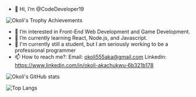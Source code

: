 - 👋 Hi, I’m @CodeDeveloper19


![Okoli's Trophy Achievements](https://github.com/ryo-ma/github-profile-trophy)


- 👀 I’m interested in Front-End Web Development and Game Development.
- 🌱 I’m currently learning React, Node.js, and Javascript.
- 💼 I'm currently still a student, but I am seriously working to be a professional programmer
- 📫 How to reach me?:
    Email: okoli555aka@gmail.com
    Linkedin: https://www.linkedin.com/in/okoli-akachukwu-6b321b178
    
   
![Okoli's GitHub stats](https://github-readme-stats.vercel.app/api?username=CodeDeveloper19&theme=gruvbox&show_icons=true)
    
    
![Top Langs](https://github-readme-stats.vercel.app/api/top-langs/?username=CodeDeveloper19&theme=gruvbox_light&langs_count=10&layout=compact)
<!---
CodeDeveloper19/CodeDeveloper19 is a ✨ special ✨ repository because its `README.md` (this file) appears on your GitHub profile.
You can click the Preview link to take a look at your changes.
--->
